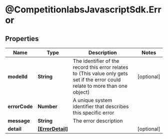 # @CompetitionlabsJavascriptSdk.Error

## Properties

Name | Type | Description | Notes
------------ | ------------- | ------------- | -------------
**modelId** | **String** | The identifier of the record this error relates to (This value only gets set if the error could relate to more than one object) | [optional] 
**errorCode** | **Number** | A unique system identifier that describes this specific error | 
**message** | **String** | The error description | 
**detail** | [**[ErrorDetail]**](docs/ErrorDetail.md) |  | [optional] 


